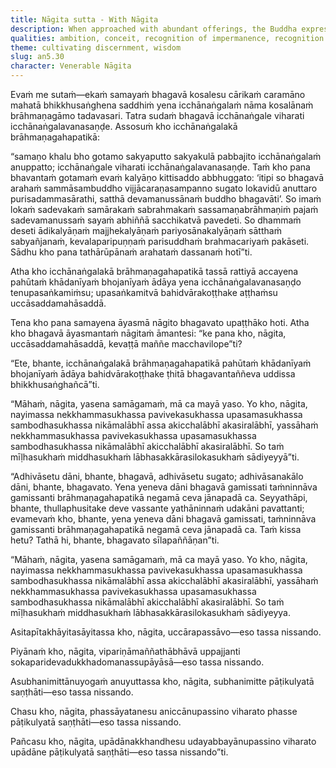 ```yaml
---
title: Nāgita sutta - With Nāgita
description: When approached with abundant offerings, the Buddha expresses a heartfelt wish to avoid fame, and speaks of five contemplations which result in being established in dispassion and wisdom.
qualities: ambition, conceit, recognition of impermanence, recognition of unattractiveness, recognition of unsatisfactoriness dispassion, passion
theme: cultivating discernment, wisdom
slug: an5.30
character: Venerable Nāgita
---
```


Evaṁ me sutaṁ—ekaṁ samayaṁ bhagavā kosalesu cārikaṁ caramāno mahatā bhikkhusaṅghena saddhiṁ yena icchānaṅgalaṁ nāma kosalānaṁ brāhmaṇagāmo tadavasari. Tatra sudaṁ bhagavā icchānaṅgale viharati icchānaṅgalavanasaṇḍe. Assosuṁ kho icchānaṅgalakā brāhmaṇagahapatikā:

“samaṇo khalu bho gotamo sakyaputto sakyakulā pabbajito icchānaṅgalaṁ anuppatto; icchānaṅgale viharati icchānaṅgalavanasaṇḍe. Taṁ kho pana bhavantaṁ gotamaṁ evaṁ kalyāṇo kittisaddo abbhuggato: ‘itipi so bhagavā arahaṁ sammāsambuddho vijjācaraṇasampanno sugato lokavidū anuttaro purisadammasārathi, satthā devamanussānaṁ buddho bhagavāti’. So imaṁ lokaṁ sadevakaṁ samārakaṁ sabrahmakaṁ sassamaṇabrāhmaṇiṁ pajaṁ sadevamanussaṁ sayaṁ abhiññā sacchikatvā pavedeti. So dhammaṁ deseti ādikalyāṇaṁ majjhekalyāṇaṁ pariyosānakalyāṇaṁ sātthaṁ sabyañjanaṁ, kevalaparipuṇṇaṁ parisuddhaṁ brahmacariyaṁ pakāseti. Sādhu kho pana tathārūpānaṁ arahataṁ dassanaṁ hotī”ti.

Atha kho icchānaṅgalakā brāhmaṇagahapatikā tassā rattiyā accayena pahūtaṁ khādanīyaṁ bhojanīyaṁ ādāya yena icchānaṅgalavanasaṇḍo tenupasaṅkamiṁsu; upasaṅkamitvā bahidvārakoṭṭhake aṭṭhaṁsu uccāsaddamahāsaddā.

Tena kho pana samayena āyasmā nāgito bhagavato upaṭṭhāko hoti. Atha kho bhagavā āyasmantaṁ nāgitaṁ āmantesi: “ke pana kho, nāgita, uccāsaddamahāsaddā, kevaṭṭā maññe macchavilope”ti?

“Ete, bhante, icchānaṅgalakā brāhmaṇagahapatikā pahūtaṁ khādanīyaṁ bhojanīyaṁ ādāya bahidvārakoṭṭhake ṭhitā bhagavantaññeva uddissa bhikkhusaṅghañcā”ti.

“Māhaṁ, nāgita, yasena samāgamaṁ, mā ca mayā yaso. Yo kho, nāgita, nayimassa nekkhammasukhassa pavivekasukhassa upasamasukhassa sambodhasukhassa nikāmalābhī assa akicchalābhī akasiralābhī, yassāhaṁ nekkhammasukhassa pavivekasukhassa upasamasukhassa sambodhasukhassa nikāmalābhī akicchalābhī akasiralābhī. So taṁ mīḷhasukhaṁ middhasukhaṁ lābhasakkārasilokasukhaṁ sādiyeyyā”ti.

“Adhivāsetu dāni, bhante, bhagavā, adhivāsetu sugato; adhivāsanakālo dāni, bhante, bhagavato. Yena yeneva dāni bhagavā gamissati taṁninnāva gamissanti brāhmaṇagahapatikā negamā ceva jānapadā ca. Seyyathāpi, bhante, thullaphusitake deve vassante yathāninnaṁ udakāni pavattanti; evamevaṁ kho, bhante, yena yeneva dāni bhagavā gamissati, taṁninnāva gamissanti brāhmaṇagahapatikā negamā ceva jānapadā ca. Taṁ kissa hetu? Tathā hi, bhante, bhagavato sīlapaññāṇan”ti.

“Māhaṁ, nāgita, yasena samāgamaṁ, mā ca mayā yaso. Yo kho, nāgita, nayimassa nekkhammasukhassa pavivekasukhassa upasamasukhassa sambodhasukhassa nikāmalābhī assa akicchalābhī akasiralābhī, yassāhaṁ nekkhammasukhassa pavivekasukhassa upasamasukhassa sambodhasukhassa nikāmalābhī akicchalābhī akasiralābhī. So taṁ mīḷhasukhaṁ middhasukhaṁ lābhasakkārasilokasukhaṁ sādiyeyya.

Asitapītakhāyitasāyitassa kho, nāgita, uccārapassāvo—eso tassa nissando.

Piyānaṁ kho, nāgita, vipariṇāmaññathābhāvā uppajjanti sokaparidevadukkhadomanassupāyāsā—eso tassa nissando.

Asubhanimittānuyogaṁ anuyuttassa kho, nāgita, subhanimitte pāṭikulyatā saṇṭhāti—eso tassa nissando.

Chasu kho, nāgita, phassāyatanesu aniccānupassino viharato phasse pāṭikulyatā saṇṭhāti—eso tassa nissando.

Pañcasu kho, nāgita, upādānakkhandhesu udayabbayānupassino viharato upādāne pāṭikulyatā saṇṭhāti—eso tassa nissando”ti.
